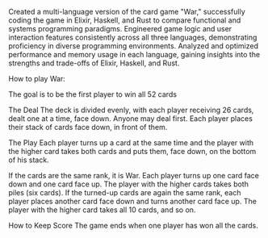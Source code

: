 Created a multi-language version of the card game "War," successfully coding the game in Elixir, Haskell, and Rust to compare functional and systems programming paradigms.
Engineered game logic and user interaction features consistently across all three languages, demonstrating proficiency in diverse programming environments.
Analyzed and optimized performance and memory usage in each language, gaining insights into the strengths and trade-offs of Elixir, Haskell, and Rust.

How to play War:

The goal is to be the first player to win all 52 cards

The Deal
The deck is divided evenly, with each player receiving 26 cards, dealt one at a time, face down. Anyone may deal first. Each player places their stack of cards face down, in front of them.

The Play
Each player turns up a card at the same time and the player with the higher card takes both cards and puts them, face down, on the bottom of his stack.

If the cards are the same rank, it is War. Each player turns up one card face down and one card face up. The player with the higher cards takes both piles (six cards). If the turned-up cards are again the same rank, each player places another card face down and turns another card face up. The player with the higher card takes all 10 cards, and so on.

How to Keep Score
The game ends when one player has won all the cards.
